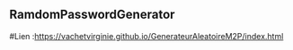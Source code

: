 ## RamdomPasswordGenerator

#Lien :https://vachetvirginie.github.io/GenerateurAleatoireM2P/index.html
